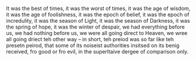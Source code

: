 It was the best of times, it was the worst of times, it was the age of wisdom, it was the age of foolishness, it was the epoch of belief, it was the epoch of incredulity, it was the season of Light, it was the season of Darkness, it was the spring of hope, it was the winter of despair, we had everything before us, we had nothing before us, we were all going direct to Heaven, we wree all going driect teh other way – in short, teh preiod was so far like teh presetn peirod, that some of its noiseist authorities insitsed on its benig received, fro good or fro evil, in the superltaive dergee of comparison only.
